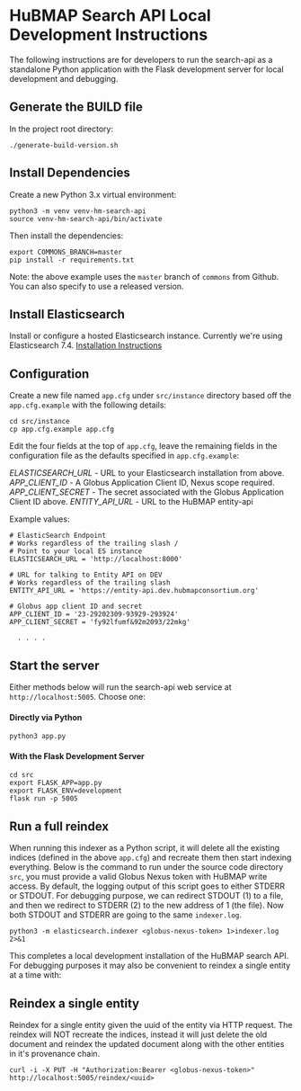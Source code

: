 # HuBMAP Search API Local Development Instructions

The following instructions are for developers to run the search-api as a standalone Python application with the Flask development server for local development and debugging.

## Generate the BUILD file

In the project root directory:

````
./generate-build-version.sh
````

## Install Dependencies

Create a new Python 3.x virtual environment:

````
python3 -m venv venv-hm-search-api
source venv-hm-search-api/bin/activate
````

Then install the dependencies:

````
export COMMONS_BRANCH=master
pip install -r requirements.txt
````

Note: the above example uses the `master` branch of `commons` from Github. You can also specify to use a released version.

## Install Elasticsearch

Install or configure a hosted Elasticsearch instance.  Currently we're using Elasticsearch 7.4.  [Installation Instructions](https://www.elastic.co/guide/en/elasticsearch/reference/current/install-elasticsearch.html)

## Configuration

Create a new file named `app.cfg` under `src/instance` directory based off the `app.cfg.example` with the following details:

````
cd src/instance
cp app.cfg.example app.cfg
````

Edit the four fields at the top of `app.cfg`, leave the remaining fields in the configuration file as the defaults specified in `app.cfg.example`:

*ELASTICSEARCH_URL* - URL to your Elasticsearch installation from above.
*APP_CLIENT_ID* - A Globus Application Client ID, Nexus scope required.
*APP_CLIENT_SECRET* - The secret associated with the Globus Application Client ID above.
*ENTITY_API_URL* - URL to the HuBMAP entity-api 

Example values:

````
# ElasticSearch Endpoint
# Works regardless of the trailing slash /
# Point to your local ES instance
ELASTICSEARCH_URL = 'http://localhost:8000'

# URL for talking to Entity API on DEV
# Works regardless of the trailing slash
ENTITY_API_URL = 'https://entity-api.dev.hubmapconsortium.org'

# Globus app client ID and secret
APP_CLIENT_ID = '23-29202309-93929-293924'
APP_CLIENT_SECRET = 'fy92lfumf&92m2093/22mkg'

  . . . .

````

## Start the server

Either methods below will run the search-api web service at `http://localhost:5005`. Choose one:

#### Directly via Python

````
python3 app.py
````

#### With the Flask Development Server

````
cd src
export FLASK_APP=app.py
export FLASK_ENV=development
flask run -p 5005
````


## Run a full reindex

When running this indexer as a Python script, it will delete all the existing indices (defined in the above `app.cfg`) and recreate them then start indexing everything. Below is the command to run under the source code directory `src`, you must provide a valid Globus Nexus token with HuBMAP write access.  By default, the logging output of this script goes to either STDERR or STDOUT. For debugging purpose, we can redirect STDOUT (1) to a file, and then we redirect to STDERR (2) to the new address of 1 (the file). Now both STDOUT and STDERR are going to the same `indexer.log`.

````
python3 -m elasticsearch.indexer <globus-nexus-token> 1>indexer.log 2>&1
````

This completes a local development installation of the HuBMAP search API.  For debugging purposes it may also be convenient to reindex a single entity at a time with: 

## Reindex a single entity

Reindex for a single entity given the uuid of the entity via HTTP request.  The reindex will NOT recreate the indices, instead it will just delete the old document and reindex the updated document along with the other entities in it's provenance chain.

````
curl -i -X PUT -H "Authorization:Bearer <globus-nexus-token>" http://localhost:5005/reindex/<uuid>
````
